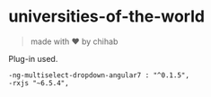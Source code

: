 # universities-of-the-world
  >made with ❤ by chihab
  
 Plug-in used.

    -ng-multiselect-dropdown-angular7 : "^0.1.5",
    -rxjs "~6.5.4",
